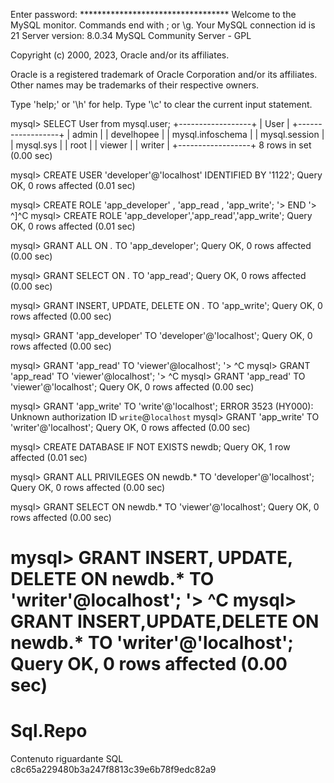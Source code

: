 
Enter password: **********************************
Welcome to the MySQL monitor.  Commands end with ; or \g.
Your MySQL connection id is 21
Server version: 8.0.34 MySQL Community Server - GPL

Copyright (c) 2000, 2023, Oracle and/or its affiliates.

Oracle is a registered trademark of Oracle Corporation and/or its
affiliates. Other names may be trademarks of their respective
owners.

Type 'help;' or '\h' for help. Type '\c' to clear the current input statement.

mysql> SELECT User from mysql.user;
+------------------+
| User             |
+------------------+
| admin            |
| develhopee       |
| mysql.infoschema |
| mysql.session    |
| mysql.sys        |
| root             |
| viewer           |
| writer           |
+------------------+
8 rows in set (0.00 sec)

mysql> CREATE USER 'developer'@'localhost' IDENTIFIED BY '1122';
Query OK, 0 rows affected (0.01 sec)

mysql> CREATE ROLE 'app_developer' , 'app_read , 'app_write';
    '> END
    '> ^]^C
mysql> CREATE ROLE 'app_developer','app_read','app_write';
Query OK, 0 rows affected (0.01 sec)

mysql> GRANT ALL ON *.* TO 'app_developer';
Query OK, 0 rows affected (0.00 sec)

mysql> GRANT SELECT ON *.* TO 'app_read';
Query OK, 0 rows affected (0.00 sec)

mysql> GRANT INSERT, UPDATE, DELETE ON *.* TO 'app_write';
Query OK, 0 rows affected (0.00 sec)

mysql> GRANT 'app_developer' TO 'developer'@'localhost';
Query OK, 0 rows affected (0.00 sec)

mysql> GRANT 'app_read' TO 'viewer'@localhost';
    '> ^C
mysql> GRANT 'app_read' TO 'viewer'@localhost';
    '> ^C
mysql> GRANT 'app_read' TO 'viewer'@'localhost';
Query OK, 0 rows affected (0.00 sec)

mysql> GRANT 'app_write' TO 'write'@'localhost';
ERROR 3523 (HY000): Unknown authorization ID `write`@`localhost`
mysql> GRANT 'app_write' TO 'writer'@'localhost';
Query OK, 0 rows affected (0.00 sec)

mysql> CREATE DATABASE IF NOT EXISTS newdb;
Query OK, 1 row affected (0.01 sec)

mysql> GRANT ALL PRIVILEGES ON newdb.* TO 'developer'@'localhost';
Query OK, 0 rows affected (0.00 sec)

mysql> GRANT SELECT ON newdb.* TO 'viewer'@'localhost';
Query OK, 0 rows affected (0.00 sec)

mysql> GRANT INSERT, UPDATE, DELETE ON newdb.* TO 'writer'@localhost';
    '> ^C
mysql> GRANT INSERT,UPDATE,DELETE ON newdb.* TO 'writer'@'localhost';
Query OK, 0 rows affected (0.00 sec)
=======
# Sql.Repo
Contenuto riguardante SQL
 c8c65a229480b3a247f8813c39e6b78f9edc82a9
